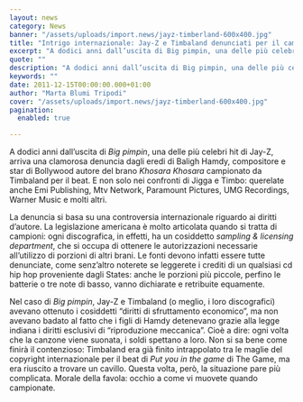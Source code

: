 ```yaml
---
layout: news
category: News
banner: "/assets/uploads/import.news/jayz-timberland-600x400.jpg"
title: "Intrigo internazionale: Jay-Z e Timbaland denunciati per il campione di Big Pimpin"
excerpt: "A dodici anni dall’uscita di Big pimpin, una delle più celebri hit di Jay-Z, arriva una clamorosa denuncia dagli eredi di Baligh Hamdy, compositore e star di Bollywood autore del brano Khosara Khosara campionato da Timbaland per il beat. E non solo nei confronti di Jigga e Timbo: querelate anche Emi Publishing, Mtv Network, Paramount [&hellip"
quote: ""
description: "A dodici anni dall’uscita di Big pimpin, una delle più celebri hit di Jay-Z, arriva una clamorosa denuncia dagli eredi di Baligh Hamdy, compositore e star di Bollywood autore del brano Khosara Khosara campionato da Timbaland per il beat. E non solo nei confronti di Jigga e Timbo: querelate anche Emi Publishing, Mtv Network, Paramount [&hellip"
keywords: ""
date: 2011-12-15T00:00:00.000+01:00
author: "Marta Blumi Tripodi"
cover: "/assets/uploads/import.news/jayz-timberland-600x400.jpg"
pagination:
  enabled: true

---
```


A dodici anni dall’uscita di _Big pimpin_, una delle più celebri hit di Jay-Z, arriva una clamorosa denuncia dagli eredi di Baligh Hamdy, compositore e star di Bollywood autore del brano _Khosara Khosara_ campionato da Timbaland per il beat. E non solo nei confronti di Jigga e Timbo: querelate anche Emi Publishing, Mtv Network, Paramount Pictures, UMG Recordings, Warner Music e molti altri.

La denuncia si basa su una controversia internazionale riguardo ai diritti d’autore. La legislazione americana è molto articolata quando si tratta di campioni: ogni discografica, in effetti, ha un cosiddetto _sampling & licensing department_, che si occupa di ottenere le autorizzazioni necessarie all’utilizzo di porzioni di altri brani. Le fonti devono infatti essere tutte denunciate, come senz’altro noterete se leggerete i crediti di un qualsiasi cd hip hop proveniente dagli States: anche le porzioni più piccole, perfino le batterie o tre note di basso, vanno dichiarate e retribuite equamente.

Nel caso di _Big pimpin_, Jay-Z e Timbaland (o meglio, i loro discografici) avevano ottenuto i cosiddetti “diritti di sfruttamento economico”, ma non avevano badato al fatto che i figli di Hamdy detenevano grazie alla legge indiana i diritti esclusivi di “riproduzione meccanica”. Cioè a dire: ogni volta che la canzone viene suonata, i soldi spettano a loro. Non si sa bene come finirà il contenzioso: Timbaland era già finito intrappolato tra le maglie del copyright internazionale per il beat di _Put you in the game_ di The Game, ma era riuscito a trovare un cavillo. Questa volta, però, la situazione pare più complicata. Morale della favola: occhio a come vi muovete quando campionate.